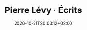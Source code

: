 ---
title: "Pierre Lévy · Écrits"
listchaire: false
member: "PLevy"
date: 2020-10-21T20:03:12+02:00
draft: false
searchFilter: writings
notEverything: true
notListed: true
layout: list
comment: false
tags: ['Pierre', 'Lévy', 'écrits']
zone: "writings"
---